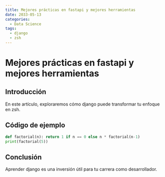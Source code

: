```yaml
---
title: Mejores prácticas en fastapi y mejores herramientas
date: 2033-05-13
categories:
  - Data Science
tags:
  - django
  - zsh
---
```


# Mejores prácticas en fastapi y mejores herramientas

## Introducción

En este artículo, exploraremos cómo django puede transformar tu enfoque en zsh.

## Código de ejemplo

```python
def factorial(n): return 1 if n == 0 else n * factorial(n-1)
print(factorial(5))
```

## Conclusión

Aprender django es una inversión útil para tu carrera como desarrollador.